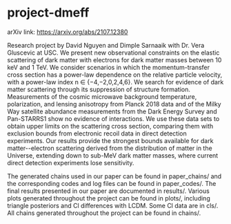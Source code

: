 # project-dmeff
arXiv link: https://arxiv.org/abs/2107.12380

Research project by David Nguyen and Dimple Sarnaaik with Dr. Vera Gluscevic at USC. We present new observational constraints on the elastic scattering of dark matter with electrons for dark matter masses between 10 keV and 1 TeV. We consider scenarios in which the momentum-transfer cross section has a power-law dependence on the relative particle velocity, with a power-law index n ∈ {−4,−2,0,2,4,6}. We search for evidence of dark matter scattering through its suppression of structure formation. Measurements of the cosmic microwave background temperature, polarization, and lensing anisotropy from Planck 2018 data and of the Milky Way satellite abundance measurements from the Dark Energy Survey and Pan-STARRS1 show no evidence of interactions. We use these data sets to obtain upper limits on the scattering cross section, comparing them with exclusion bounds from electronic recoil data in direct detection experiments. Our results provide the strongest bounds available for dark matter--electron scattering derived from the distribution of matter in the Universe, extending down to sub-MeV dark matter masses, where current direct detection experiments lose sensitivity.

The generated chains used in our paper can be found in paper_chains/ and the corresponding codes and log files can be found in paper_codes/. The final results presented in our paper are documented in results/. Various plots generated throughout the project can be found in plots/, including triangle posteriors and Cl differences with LCDM. Some Cl data are in cls/. All chains generated throughout the project can be found in chains/.